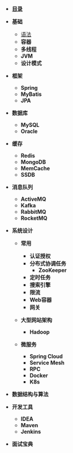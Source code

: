 - [**目录**](/)
- **基础**
  - [语法](基础/#JVM)
  - **容器**
  - **多线程**
  - **JVM**
  - **设计模式**
- **框架**
  - **Spring**
  - **MyBatis**
  - **JPA**
- **数据库**

  - **MySQL**
  - **Oracle**
- **缓存**
  - **Redis**
  - **MongoDB**
  - **MemCache**
  - **SSDB**
- **消息队列**
  - **ActiveMQ**
  - **Kafka**
  - **RabbitMQ**
  - **RocketMQ**
- **系统设计**
  - **常用**
    - **认证授权**
    - **分布式协调任务** 
      - **ZooKeeper**
    - **定时任务**
    - **搜索引擎**
    - **限流**
    - **Web容器**
    - **网关**
    
  - **大型网站架构**
  
    - **Hadoop**
  
  - **微服务**
    
    - **Spring Cloud**
    - **Service Mesh**
    - **RPC**
    - **Docker**
    - **K8s**
- **数据结构与算法**
- **开发工具**
  - **IDEA**
  - **Maven**
  - **Jenkins**
- **面试宝典**

